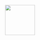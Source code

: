 <div id="header" align="center">
  <img src="[https://media.giphy.com/media/M9gbBd9nbDrOTu1Mqx/giphy.gif](https://cdn.dribbble.com/users/416610/screenshots/4801105/media/be031f8d02ca8cc404d44be54ee2c493.gif)" width="100"/>
</div>
